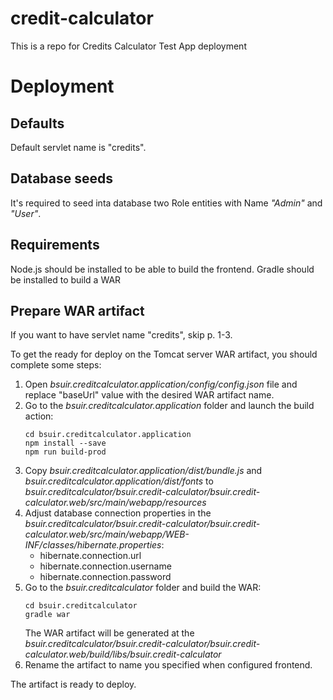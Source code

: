 # credit-calculator
This is a repo for Credits Calculator Test App deployment

# Deployment

## Defaults
Default servlet name is "credits".

## Database seeds
It's required to seed inta database two Role entities with Name *"Admin"* and *"User"*.

## Requirements
Node.js should be installed to be able to build the frontend.
Gradle should be installed to build a WAR

## Prepare WAR artifact

If you want to have servlet name "credits", skip p. 1-3.

To get the ready for deploy on the Tomcat server WAR artifact, you should complete some steps:
1. Open *bsuir.creditcalculator.application/config/config.json* file and replace "baseUrl" value with the desired WAR artifact name.
2. Go to the *bsuir.creditcalculator.application* folder and launch the build action:
    ```
    cd bsuir.creditcalculator.application
    npm install --save
    npm run build-prod
    ```
3. Copy *bsuir.creditcalculator.application/dist/bundle.js* and *bsuir.creditcalculator.application/dist/fonts* to *bsuir.creditcalculator/bsuir.credit-calculator/bsuir.credit-calculator.web/src/main/webapp/resources*
4. Adjust database connection properties in the *bsuir.creditcalculator/bsuir.credit-calculator/bsuir.credit-calculator.web/src/main/webapp/WEB-INF/classes/hibernate.properties*:
    - hibernate.connection.url
    - hibernate.connection.username
    - hibernate.connection.password
4. Go to the *bsuir.creditcalculator* folder and build the WAR:
    ```
    cd bsuir.creditcalculator
    gradle war
    ```
    The WAR artifact will be generated at the *bsuir.creditcalculator/bsuir.credit-calculator/bsuir.credit-calculator.web/build/libs/bsuir.credit-calculator*
5. Rename the artifact to name you specified when configured frontend.

The artifact is ready to deploy.